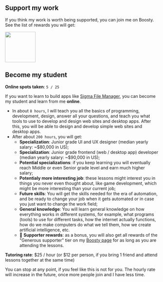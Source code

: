 ## Support my work

If you think my work is worth being supported, you can join me on Boosty. See the list of rewards you will get:

<a href="https://boosty.to/sigma-file-manager">
  <img width="100px" src="https://github.com/aleksey-hoffman/sigma-file-manager/blob/main/.github/media/boosty-button.png">
</a>

## Become my student 

**Online spots taken**: `5 / 25`

If you want to learn to build apps like [Sigma File Manager](https://github.com/aleksey-hoffman/sigma-file-manager), you can become my student and learn from me **online**. 
- In about `8 hours`, I will teach you all the basics of programming, development, design, answer all your questions, and teach you what tools to use to develop and design web sites and desktop apps. After this, you will be able to design and develop simple web sites and desktop apps.
- After about `200 hours`, you will get:
  - **Specialization**: Junior grade UI and UX designer (median yearly salary: ~$80,000 in US);
  - **Specialization**: Junior grade frontend (web / desktop app) developer (median yearly salary: ~$90,000 in US);
  - **Potential specializations**: if you keep learning you will eventually reach Middle or even Senior grade level and earn much higher salary;
  - **Potentialy more interesting job**: these lessons might interest you in things you never even thought about, like game development, which might be more interesting than your current job;
  - **Future skills**: You will get the skills needed for the era of automation, and be ready to change your job when it gets automated or in case you just want to change the work field;
  - **General knowledge**: You will learn general knowledge on how everything works in different systems, for example, what programs (tools) to use for different tasks, how the internet actually functions, how do we make computers do what we tell them, how we create artificial intelligence, etc.
  - 🎁 **Supporter rewards**: as a bonus, you will also get all rewards of the "Generous supporter" tier on my [Boosty page](https://boosty.to/sigma-file-manager) for as long as you are attending the lessons.

**Tutoring rate**: $25 / hour (or $12 per person, if you bring 1 friend and attend lessons together at the same time)

You can stop at any point, if you feel like this is not for you.
The hourly rate will increase in the future, once more people join and I have less time.
